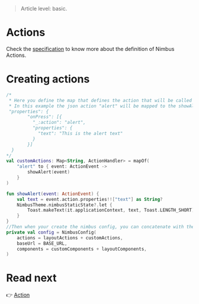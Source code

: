 > Article level: basic.

# Actions
Check the [specification](/specification/action.md) to know more about the definition of Nimbus Actions. 

# Creating actions

```kotlin
/* 
 * Here you define the map that defines the action that will be called for each action name.
 * In this example the json action "alert" will be mapped to the showAlert function below
 "properties": {
        "onPress": [{
          "_:action": "alert",
          "properties": {
            "text": "This is the alert text"
          }
        }] 
  }
*/
val customActions: Map<String, ActionHandler> = mapOf(
    "alert" to { event: ActionEvent ->
        showAlert(event)
    }
)

fun showAlert(event: ActionEvent) {
    val text = event.action.properties!!["text"] as String?
    NimbusTheme.nimbusStaticState?.let {
        Toast.makeText(it.applicationContext, text, Toast.LENGTH_SHORT).show()
    }
}
//Then when your create the nimbus config, you can concatenate with the components map like below
private val config = NimbusConfig(
    actions = layoutActions + customActions,
    baseUrl = BASE_URL,
    components = customComponents + layoutComponents,
)
```

# Read next
:point_right: [Action](/action)
